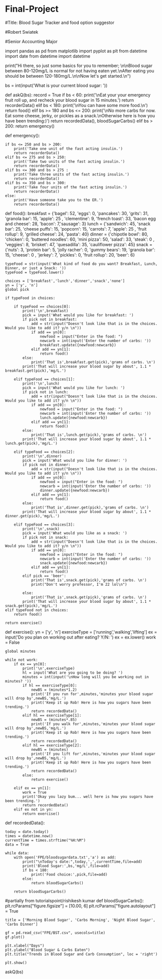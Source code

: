 # Final-Project

#Title: Blood Sugar Tracker and food option suggestor

#Robert Swiatek

#Senior Accounting Major

import pandas as pd
from matplotlib import pyplot as plt
from datetime import date
from datetime import datetime

print("Hi there, so just some basics for you to remember; \n\nBlood sugar between 80-120mg/L is normal for not having eaten yet.\nAfter eating you should be between 120-180mg/L.\n\nNow let's get started.\n")

bs = int(input('What is your current blood sugar: '))

def askQ(bs):
    record = True
    if bs < 60:
        print('\nEat your your emergency fruit roll up, and recheck your blood sugar in 15 minutes.')
        return recorderData()
    elif bs < 180:
        print('\nYou can have some more food.\n')
        return food()
    elif bs >= 180 and bs <= 200:
        print('\nNo more carbs for now. Eat some cheese, jerky, or pickles as a snack.\nOtherwise here is how you have been trending:)')
        return recordedData(), bloodSugarCarbs()
    elif bs > 200:
        return emergency()

def emergency():

    if bs <= 250 and bs > 200:
        print('Take one unit of the fast acting insulin.')
        return recorderData()
    elif bs <= 275 and bs > 250:
        print('Take two units of the fast acting insulin.')
        return recorderData()
    elif bs <= 300 and bs > 275 :
        print('Take three units of the fast acting insulin.')
        return recorderData()
    elif bs <= 350 and bs > 300:
        print('Take four units of the fast acting insulin.')
        return recorderData()
    else:
        print('Have someone take you to the ER.')
        return recorderData()

def food():
    breakfast = {'bagel': 52, 'eggs': 0, 'pancakes': 30, 'grits': 31, 'granola bar': 15, 'apple': 25
                 , 'clementine': 9, 'french toast': 33, 'bacon egg and cheese': 28, 'bacon': 7,'sausage': 3} 
    lunch = {'sandwich': 45, 'snack bar': 25, 'cheese puffs': 15, 'popcorn': 15, 'carrots': 7, 'apple': 25
                 , 'fruit rollup': 9, 'grilled cheese': 24, 'pasta': 40}
    dinner = {'chipotle bowl': 80, 'chicken': 0, 'buttered noodles': 60, 'mini pizza': 50, 'salad': 33, 'steak': 0
                 , 'veggies': 8, 'brisket': 47, 'quesadilla': 35, 'cauliflower pizza': 45}
    snack = {'nuts': 3, 'protein bar': 5, 'jolly racher': 0, 'gummy bears': 19, 'granola bar': 15, 'cheese': 0
                 , 'jerkey': 7, 'pickles': 0, 'fruit rollup': 20, 'beer': 6}
    
    typeFood = str(input('What kind of food do you want? Breakfast, Lunch, Dinner, or just a Snack: '))
    typeFood = typeFood.lower()
    
    choices = ['breakfast','lunch','dinner','snack','none']
    yn = ['y', 'n']
    global pick    

    if typeFood in choices:
        
        if typeFood == choices[0]:
            print('\n',breakfast)
            pick = input('What would you like for breakfast: ')
            if pick not in breakfast:
                add = str(input("Doesn't look like that is in the choices. Would you like to add it? y/n \n"))
                if add == yn[0]:
                    newfood = input("Enter in the food: ")
                    newcarb = int(input('Enter the number of carbs: '))
                    breakfast.update({newfood:newcarb})
                elif add == yn[1]:
                    return food()       
            else:
                print('That is',breakfast.get(pick),'grams of carbs. \n')
            print('That will increase your blood sugar by about', 1.1 * breakfast.get(pick),'mg/L.')            

        elif typeFood == choices[1]:
            print('\n',lunch)
            pick = input('What would you like for lunch: ')
            if pick not in lunch:
                add = str(input("Doesn't look like that is in the choices. Would you like to add it? y/n \n"))
                if add == yn[0]:
                    newfood = input("Enter in the food: ")
                    newcarb = int(input('Enter the number of carbs: '))
                    lunch.update({newfood:newcarb})
                elif add == yn[1]:
                    return food()       
            else:
                print('That is',lunch.get(pick),'grams of carbs. \n')
            print('That will increase your blood sugar by about', 1.1 * lunch.get(pick),'mg/L.')            
        
        elif typeFood == choices[2]:
            print('\n',dinner)
            pick = input('What would you like for dinner: ')
            if pick not in dinner:
                add = str(input("Doesn't look like that is in the choices. Would you like to add it? y/n \n"))
                if add == yn[0]:
                    newfood = input("Enter in the food: ")
                    newcarb = int(input('Enter the number of carbs: '))
                    dinner.update({newfood:newcarb})
                elif add == yn[1]:
                    return food()             
            else:
                print('That is',dinner.get(pick),'grams of carbs. \n')
            print('That will increase your blood sugar by about', 1.1 * dinner.get(pick),'mg/L.')

        elif typeFood == choices[3]:
            print('\n',snack)
            pick = input('What would you like as a snack: ')
            if pick not in snack:
                add = str(input("Doesn't look like that is in the choices. Would you like to add it? y/n \n"))
                if add == yn[0]:
                    newfood = input("Enter in the food: ")
                    newcarb = int(input('Enter the number of carbs: '))
                    snack.update({newfood:newcarb})
                elif add == yn[1]:
                    return food() 
            elif pick == 'beer':
                print('That is',snack.get(pick),'grams of carbs. \n')
                print("Don't worry professor, I'm 22 lol\n")
                
            else:
                print('That is',snack.get(pick),'grams of carbs. \n')
            print('That will increase your blood sugar by about', 1.1 * snack.get(pick),'mg/L.')
    elif typeFood not in choices:
        return food()
    
    return exercise()    

def exercise():
    yn = ['y', 'n']
    exerciseType = ['running','walking','lifting']
    ex = input('Do you plan on working out after eating? Y/N: ')
    ex = ex.lower()
    work = False
    
    global minutes
    
    while not work:
        if ex == yn[0]:
            print('\n',exerciseType)
            hl = input('What are you going to be doing? ')
            minutes = int(input('\nHow long will you be working out in minutes? '))
            if hl == exerciseType[0]:
                newBS = (minutes*1.2)
                print('If you run for',minutes,'minutes your blood sugar will drop by',newBS,'mg/L.')
                print('Keep it up Rob! Here is how you sugars have been trending.')
                return recordedData()
            elif hl == exerciseType[1]:
                newBS = (minutes*.85)
                print('If you walk for',minutes,'minutes your blood sugar will drop by',newBS,'mg/L.')
                print('Keep it up Rob! Here is how you sugars have been trending.')
                return recordedData()
            elif hl == exerciseType[2]:
                newBS = (minutes)
                print('If you lift for',minutes,'minutes your blood sugar will drop by',newBS,'mg/L.')
                print('Keep it up Rob! Here is how you sugars have been trending.')
                return recordedData()
            else:
                return exercise()
            
        elif ex == yn[1]:
            work = True
            print('Okay you lazy bum... well here is how you sugars have been trending.')
            return recordedData()
        elif ex not in yn:
            return exercise()

def recordedData():

    today = date.today()
    times = datetime.now()
    currentTime = times.strftime("%H:%M")
    data = True
    
    while data:
        with open('FPE/bloodsugardata.txt','a') as add:
            print("\nToday's date:",today,',',currentTime,file=add)
            print('Blood Sugar:',bs,'mg/L',file=add)
            if bs < 180:
                print('Food choice:',pick,file=add)
            else:
                return bloodSugarCarbs()
        
        return bloodSugarCarbs()

#partially from tutorialspoint/rishikesh kumar
def bloodSugarCarbs():
    plt.rcParams["figure.figsize"] = [10.00, 6]
    plt.rcParams["figure.autolayout"] = True

    title = ['Morning Blood Sugar', 'Carbs Morning', 'Night Blood Sugar', 'Carbs Dinner']

    gf = pd.read_csv("FPE/BST.csv", usecols=title)
    gf.plot()    

    plt.xlabel("Days")
    plt.ylabel("Blood Sugar & Carbs Eaten")
    plt.title("Trends in Blood Sugar and Carb Consumption", loc = 'right')

    plt.show()

askQ(bs)
